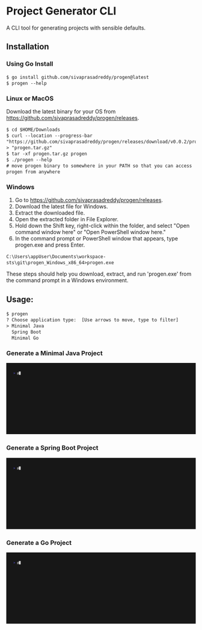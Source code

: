 # Project Generator CLI
A CLI tool for generating projects with sensible defaults.

## Installation

### Using Go Install

```shell
$ go install github.com/sivaprasadreddy/progen@latest
$ progen --help
```

### Linux or MacOS
Download the latest binary for your OS from https://github.com/sivaprasadreddy/progen/releases.

```shell
$ cd $HOME/Downloads
$ curl --location --progress-bar "https://github.com/sivaprasadreddy/progen/releases/download/v0.0.2/progen_Darwin_arm64.tar.gz" > "progen.tar.gz"
$ tar -xf progen.tar.gz progen
$ ./progen --help
# move progen binary to somewhere in your PATH so that you can access progen from anywhere 
```

### Windows
1. Go to https://github.com/sivaprasadreddy/progen/releases.
2. Download the latest file for Windows.
3. Extract the downloaded file.
4. Open the extracted folder in File Explorer.
5. Hold down the Shift key, right-click within the folder, and select "Open command window here" or "Open PowerShell window here."
6. In the command prompt or PowerShell window that appears, type progen.exe and press Enter.
```
C:\Users\appUser\Documents\workspace-sts\git\progen_Windows_x86_64>progen.exe
```
These steps should help you download, extract, and run 'progen.exe' from the command prompt in a Windows environment.

## Usage:

```shell
$ progen
? Choose application type:  [Use arrows to move, type to filter]
> Minimal Java
  Spring Boot
  Minimal Go
```

### Generate a Minimal Java Project

![minimal-java.gif](docs%2Fminimal-java.gif)

### Generate a Spring Boot Project

![spring-boot.gif](docs%2Fspring-boot.gif)

### Generate a Go Project

![minimal-go.gif](docs%2Fminimal-go.gif)


